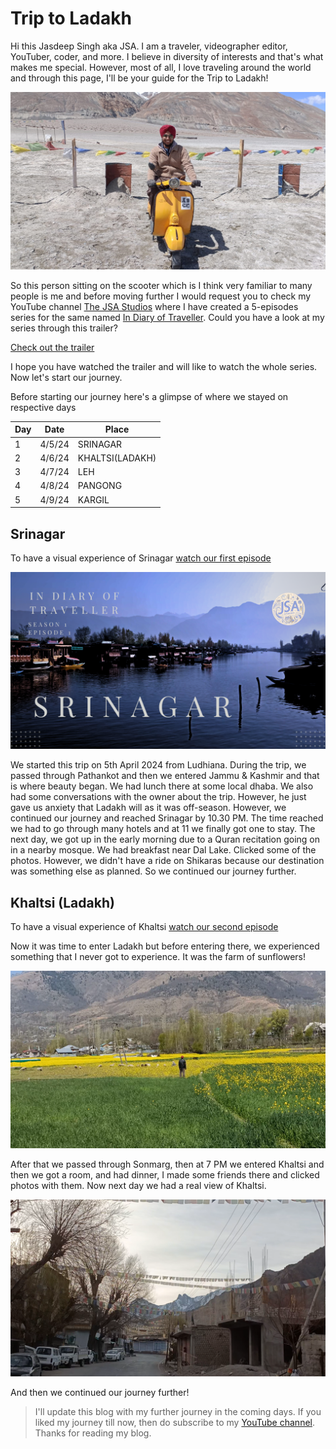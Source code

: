 # Trip to Ladakh
Hi this Jasdeep Singh aka JSA. I am a traveler, videographer editor, YouTuber, coder, and more. I believe in diversity of interests and that's what makes me special. However, most of all, I love traveling around the world and through this page, I'll be your guide for the Trip to Ladakh!

![Jasdeep Singh aka JSA](https://github.com/codebyjsa/trip-to-ladakh/blob/main/IMG-20240410-WA0006.png?raw=true)

So this person sitting on the scooter which is I think very familiar to many people is me and before moving further I would request you to check my YouTube channel [The JSA Studios](https://www.youtube.com/@thejsastudios2875) where I have created a 5-episodes series for the same named [In Diary of Traveller](https://www.youtube.com/playlist?list=PLNaXAeehwTsbLTcl-Eonq8hZLqv7uUjWX). Could you have a look at my series through this trailer?

[Check out the trailer](https://www.youtube.com/embed/gJCW_NdRBPU?si=0ZCpVV3o6bDzt4xK)

I hope you have watched the trailer and will like to watch the whole series. Now let's start our journey.

Before starting our journey here's a glimpse of where we stayed on respective days

| Day | Date   | Place           |
|-----|--------|-----------------|
| 1   | 4/5/24 | SRINAGAR        |
| 2   | 4/6/24 | KHALTSI(LADAKH) |
| 3   | 4/7/24 | LEH             |
| 4   | 4/8/24 | PANGONG         |
| 5   | 4/9/24 | KARGIL          |

## Srinagar
To have a visual experience of Srinagar [watch our first episode](https://www.youtube.com/watch?v=CYbnogXbRCk)

![Srinagar](https://github.com/codebyjsa/trip-to-ladakh/blob/main/srinagar.png?raw=true)

We started this trip on 5th April 2024 from Ludhiana. During the trip, we passed through Pathankot and then we entered Jammu & Kashmir and that is where beauty began. We had lunch there at some local dhaba. We also had some conversations with the owner about the trip. However, he just gave us anxiety that Ladakh will as it was off-season. However, we continued our journey and reached Srinagar by 10.30 PM. The time reached we had to go through many hotels and at 11 we finally got one to stay. The next day, we got up in the early morning due to a Quran recitation going on in a nearby mosque. We had breakfast near Dal Lake. Clicked some of the photos. However, we didn't have a ride on Shikaras because our destination was something else as planned. So we continued our journey further.

## Khaltsi (Ladakh)
To have a visual experience of Khaltsi [watch our second episode](https://www.youtube.com/watch?v=9bUNo3JUFsI)

Now it was time to enter Ladakh but before entering there, we experienced something that I never got to experience. It was the farm of sunflowers!

![Sunflower Farm](https://github.com/codebyjsa/trip-to-ladakh/blob/main/Screenshot%202024-07-13%20220017.png?raw=true)

After that we passed through Sonmarg, then at 7 PM we entered Khaltsi and then we got a room, and had dinner, I made some friends there and clicked photos with them. Now next day we had a real view of Khaltsi.

![Khaltsi](https://github.com/codebyjsa/trip-to-ladakh/blob/main/image.png?raw=true)

And then we continued our journey further!

> I'll update this blog with my further journey in the coming days. If you liked my journey till now, then do subscribe to my [YouTube channel](https://www.youtube.com/@thejsastudios2875/featured). Thanks for reading my blog.

